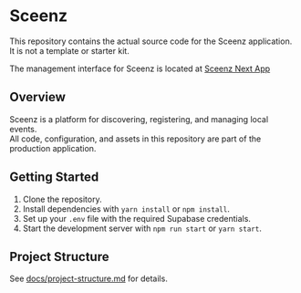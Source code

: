# Sceenz

This repository contains the actual source code for the Sceenz application.  
It is not a template or starter kit.

The management interface for Sceenz is located at [Sceenz Next App](https://github.com/vachanmn123/sceenz)

## Overview

Sceenz is a platform for discovering, registering, and managing local events.  
All code, configuration, and assets in this repository are part of the production application.

## Getting Started

1. Clone the repository.
2. Install dependencies with `yarn install` or `npm install`.
3. Set up your `.env` file with the required Supabase credentials.
4. Start the development server with `npm run start` or `yarn start`.

## Project Structure

See [docs/project-structure.md](docs/project-structure.md) for details.
